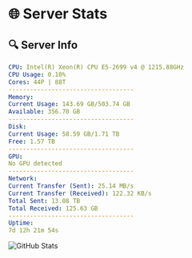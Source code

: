 # 🌐 Server Stats
## 🔍 Server Info
```yaml
CPU: Intel(R) Xeon(R) CPU E5-2699 v4 @ 1215.88GHz
CPU Usage: 0.10%
Cores: 44P | 88T
-----------------------------------
Memory:
Current Usage: 143.69 GB/503.74 GB
Available: 356.70 GB
-----------------------------------
Disk:
Current Usage: 58.59 GB/1.71 TB
Free: 1.57 TB
-----------------------------------
GPU:
No GPU detected
-----------------------------------
Network:
Current Transfer (Sent): 25.14 MB/s
Current Transfer (Received): 122.32 KB/s
Total Sent: 13.08 TB
Total Received: 125.63 GB
-----------------------------------
Uptime:
7d 12h 21m 54s
```
![GitHub Stats](https://img.shields.io/badge/Updated-2025-03-15_09:44:43-blue)